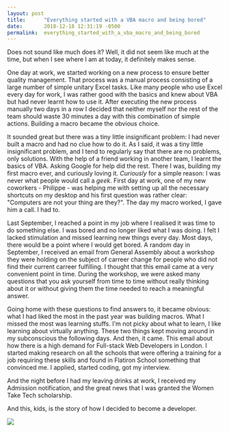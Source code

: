 ```yaml
---
layout: post
title:      "Everything started with a VBA macro and being bored"
date:       2018-12-18 12:31:19 -0500
permalink:  everything_started_with_a_vba_macro_and_being_bored
---
```



 

Does not sound like much does it? Well, it did not seem like much at the time, but when I see where I am at today, it definitely makes sense. 

One day at work, we started working on a new process to ensure better quality management. That process was a manual process consisting of a large number of simple unitary Excel tasks. Like many people who use Excel every day for work, I was rather good with the basics and knew about VBA but had never learnt how to use it.  After executing the new process manually two days in a row I decided that neither myself nor the rest of the team should waste 30 minutes a day with this combination of simple actions. Building a macro became the obvious choice. 

It sounded great but there was a tiny little insignificant problem: I had never built a macro and had no clue how to do it. As I said, it was a tiny little insignificant problem, and I tend to regularly say that there are no problems, only solutions. With the help of a friend working in another team, I learnt the basics of VBA. Asking Google for help did the rest. There I was, building my first macro ever, and curiously loving it. *Curiously* for a simple reason: I was never what people would call a *geek*. First day at work, one of my new coworkers - Philippe - was helping me with setting up all the necessary shortcuts on my desktop and his first question was rather clear: "Computers are not your thing are they?". The day my macro worked, I gave him a call. I had to. 

Last September, I reached a point in my job where I realised it was time to do something else. I was bored and no longer liked what I was doing. I felt I lacked stimulation and missed learning new things every day. Most days, there would be a point where I would get bored. A random day in September, I received an email from General Assembly about a workshop they were holding on the subject of carreer change for people who did not find their current carreer fulfilling. I thought that this email came at a very convenient point in time. During the workshop, we were asked many questions that you ask yourself from time to time without really thinking about it or without giving them the time needed to reach a meaningful answer. 

Going home with these questions to find answers to, it became obvious: what I had liked the most in the past year was building macros. What I missed the most was learning stuffs. I'm not picky about what to learn, I like learning about virtually anything. These two things kept moving around in my subconscious the following days. And then, it came. This email about how there is a high demand for Full-stack Web Developers in London. I started making research on all the schools that were offering a training for a job requiring these skills and found in Flatiron School something that convinced me. I applied, started coding, got my interview. 

And the night before I had my leaving drinks at work, I received my Admission notification, and the great news that I was granted the Women Take Tech scholarship. 

And this, kids, is the story of how I decided to become a developer. 

![](https://tvseriesfinale.com/wp-content/uploads/2016/01/howimetyourmother1.pnghttp://)

